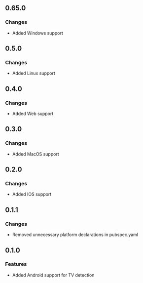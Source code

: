## 0.65.0

### Changes

- Added Windows support

## 0.5.0

### Changes

- Added Linux support

## 0.4.0

### Changes

- Added Web support

## 0.3.0

### Changes

- Added MacOS support

## 0.2.0

### Changes

- Added IOS support

## 0.1.1

### Changes

- Removed unnecessary platform declarations in pubspec.yaml

## 0.1.0

### Features

- Added Android support for TV detection
